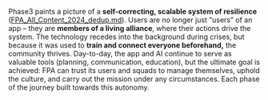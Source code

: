 Phase3 paints a picture of a **self-correcting, scalable system of resilience** ([FPA_All_Content_2024_dedup.md](file://xn--file-hjqcqt2gbaare3mtak2s6c%23:~:text=%20outcome:%20chatter,response%20is%20proven%20through%20action-5278dq7288r/)). Users are no longer just “users” of an app – they are **members of a living alliance**, where their actions drive the system. The technology recedes into the background during crises, but because it was used to **train and connect everyone beforehand,** the community thrives. Day-to-day, the app and AI continue to serve as valuable tools (planning, communication, education), but the ultimate goal is achieved: FPA can trust its users and squads to manage themselves, uphold the culture, and carry out the mission under any circumstances. Each phase of the journey built towards this autonomy.